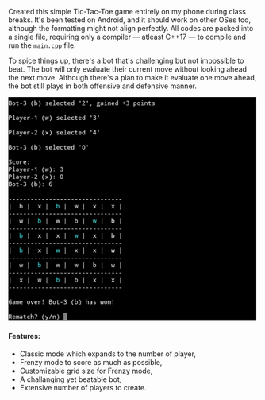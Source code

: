 Created this simple Tic-Tac-Toe game entirely on my phone during class breaks. It's been tested on Android, and it should work on other OSes too, although the formatting might not align perfectly. All codes are packed into a single file, requiring only a compiler — atleast C++17 — to compile and run the `main.cpp` file.

To spice things up, there's a bot that's challenging but not impossible to beat. The bot will only evaluate their current move without looking ahead the next move. Although there's a plan to make it evaluate one move ahead, the bot still plays in both offensive and defensive manner.

<img src="./demo.jpg" width="500"/>

#### Features:
- Classic mode which expands to the number of player,
- Frenzy mode to score as much as possible,
- Customizable grid size for Frenzy mode,
- A challanging yet beatable bot,
- Extensive number of players to create.